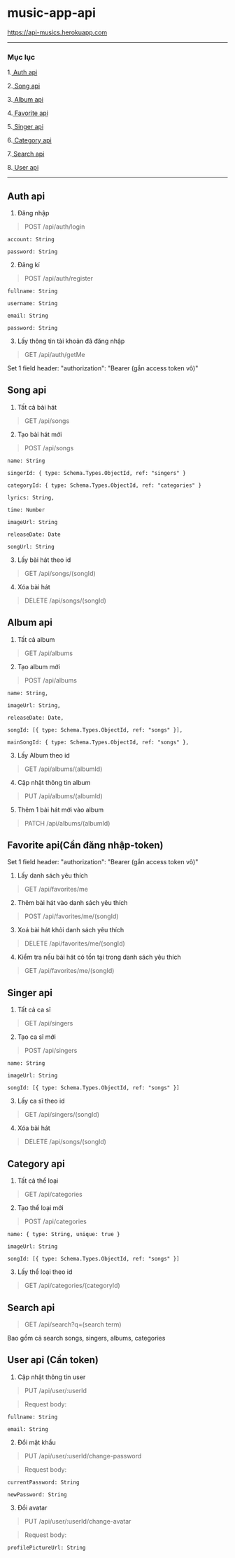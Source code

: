 # music-app-api

https://api-musics.herokuapp.com

***

### Mục lục

1.[ Auth api](#Auth-api)

2.[ Song api](#Song-api)

3.[ Album api](#Album-api)

4.[ Favorite api](#Favorite-api)

5.[ Singer api](#Singer-api)

6.[ Category api](#Category-api)

7.[ Search api](#Search-api)

8.[ User api](#User-api)

***

## Auth api 

1. Đăng nhập

>POST /api/auth/login

    account: String
    
    password: String


2. Đăng kí

>POST /api/auth/register

    fullname: String
    
    username: String
    
    email: String
    
    password: String

3. Lấy thông tin tài khoản đã đăng nhập

>GET /api/auth/getMe

Set 1 field header: "authorization": "Bearer (gắn access token vô)"


## Song api

1. Tất cả bài hát

>GET /api/songs

2. Tạo bài hát mới

>POST /api/songs

    name: String
    
    singerId: { type: Schema.Types.ObjectId, ref: "singers" }
    
    categoryId: { type: Schema.Types.ObjectId, ref: "categories" }
    
    lyrics: String,
    
    time: Number
    
    imageUrl: String
    
    releaseDate: Date
    
    songUrl: String

3. Lấy bài hát theo id

>GET /api/songs/(songId)

4. Xóa bài hát

>DELETE /api/songs/(songId)



## Album api
1. Tất cả album

>GET /api/albums

2. Tạo album mới

>POST /api/albums

    name: String,
    
    imageUrl: String,
    
    releaseDate: Date,
    
    songId: [{ type: Schema.Types.ObjectId, ref: "songs" }],
    
    mainSongId: { type: Schema.Types.ObjectId, ref: "songs" },

3. Lấy Album theo id

>GET /api/albums/(albumId)

4. Cập nhật thông tin album

>PUT /api/albums/(albumId)

5. Thêm 1 bài hát mới vào album

>PATCH /api/albums/(albumId)

## Favorite api(Cần đăng nhập-token)


Set 1 field header: "authorization": "Bearer (gắn access token vô)"

1. Lấy danh sách yêu thích

>GET /api/favorites/me

2. Thêm bài hát vào danh sách yêu thích

>POST /api/favorites/me/(songId)

3. Xoá bài hát khỏi danh sách yêu thích

>DELETE /api/favorites/me/(songId)

4. Kiểm tra nếu bài hát có tồn tại trong danh sách yêu thích

>GET /api/favorites/me/(songId)

## Singer api

1. Tất cả ca sĩ

>GET /api/singers

2. Tạo ca sĩ mới

>POST /api/singers
    
    name: String
    
    imageUrl: String
    
    songId: [{ type: Schema.Types.ObjectId, ref: "songs" }]

3. Lấy ca sĩ theo id

>GET /api/singers/(songId)

4. Xóa bài hát

>DELETE /api/songs/(songId)

## Category api

1. Tất cả thể loại

>GET /api/categories

2. Tạo thể loại mới

>POST /api/categories

    name: { type: String, unique: true }
    
    imageUrl: String
    
    songId: [{ type: Schema.Types.ObjectId, ref: "songs" }]
    

3. Lấy thể loại theo id

>GET /api/categories/(categoryId)


## Search api

>GET /api/search?q=(search term)

Bao gồm cả search songs, singers, albums, categories

## User api (Cần token)

1. Cập nhật thông tin user

>PUT /api/user/:userId

>Request body:

    fullname: String
    
    email: String

2. Đổi mật khẩu

>PUT /api/user/:userId/change-password

>Request body:

    currentPassword: String
    
    newPassword: String
        
3. Đổi avatar

>PUT /api/user/:userId/change-avatar

>Request body: 
    
    profilePictureUrl: String
